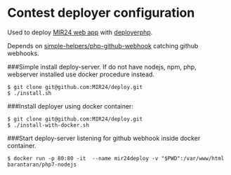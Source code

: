 # Contest deployer configuration

Used to deploy [MIR24 web app](https://github.com/MIR24) with [deployerphp](http://deployer.org/).

Depends on [simple-helpers/php-github-webhook](https://github.com/simple-helpers/php-github-webhook.git) catching github webhooks.

###Simple install deploy-server.
If do not have nodejs, npm, php, webserver installed use docker procedure instead.
```
$ git clone git@github.com:MIR24/deploy.git
$ ./install.sh
```

###Install deployer using docker container:
```
$ git clone git@github.com:MIR24/deploy.git
$ ./install-with-docker.sh
```

###Start deploy-server listening for github webhook inside docker container.
```
$ docker run -p 80:80 -it  --name mir24deploy -v "$PWD":/var/www/html barantaran/php7-nodejs
```
